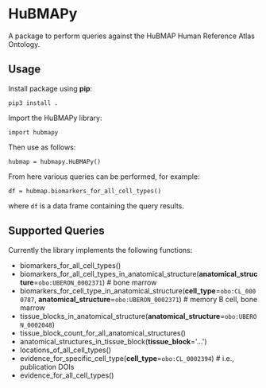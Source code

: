 # HuBMAPy

A package to perform queries against the HuBMAP Human Reference Atlas Ontology.

## Usage

Install package using **pip**:

```
pip3 install .
```

Import the HuBMAPy library:

```
import hubmapy
```

Then use as follows:

```
hubmap = hubmapy.HuBMAPy()
```

From here various queries can be performed, for example:

```
df = hubmap.biomarkers_for_all_cell_types()
```

where `df` is a data frame containing the query results.

## Supported Queries

Currently the library implements the following functions:

* biomarkers_for_all_cell_types()
* biomarkers_for_all_cell_types_in_anatomical_structure(**anatomical_structure**=`obo:UBERON_0002371`)  # bone marrow
* biomarkers_for_cell_type_in_anatomical_structure(**cell_type**=`obo:CL_0000787`, **anatomical_structure**=`obo:UBERON_0002371`)  # memory B cell, bone marrow
* tissue_blocks_in_anatomical_structure(**anatomical_structure**=`obo:UBERON_0002048`)
* tissue_block_count_for_all_anatomical_structures()
* anatomical_structures_in_tissue_block(**tissue_block**='...')
* locations_of_all_cell_types()
* evidence_for_specific_cell_type(**cell_type**=`obo:CL_0002394`)  # i.e., publication DOIs
* evidence_for_all_cell_types()